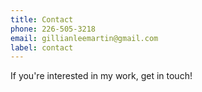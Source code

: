 ```yaml
---
title: Contact
phone: 226-505-3218
email: gillianleemartin@gmail.com
label: contact
---
```

If you're interested in my work, get in touch! 
